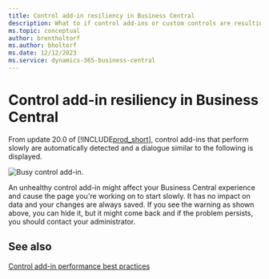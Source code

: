 ```yaml
---
title: Control add-in resiliency in Business Central
description: What to if control add-ins or custom controls are resulting in reduced functionality in Business Central.
ms.topic: conceptual
author: brentholtorf
ms.author: bholtorf
ms.date: 12/12/2023
ms.service: dynamics-365-business-central
---
```


# <a name="control-add-in-resiliency-in-business-central"></a>Control add-in resiliency in Business Central

From update 20.0 of [!INCLUDE[prod_short](includes/prod_short.md)], control add-ins that perform slowly are automatically detected and a dialogue similar to the following is displayed.

![Busy control add-in.](media/controladdin-resiliency.png "Busy control add-in.")

An unhealthy control add-in might affect your Business Central experience and cause the page you're working on to start slowly. It has no impact on data and your changes are always saved. If you see the warning as shown above, you can hide it, but it might come back and if the problem persists, you should contact your administrator.

## <a name="see-also"></a>See also
[Control add-in performance best practices](/dynamics365/business-central/dev-itpro/developer/devenv-control-addin-bestpractices)  
